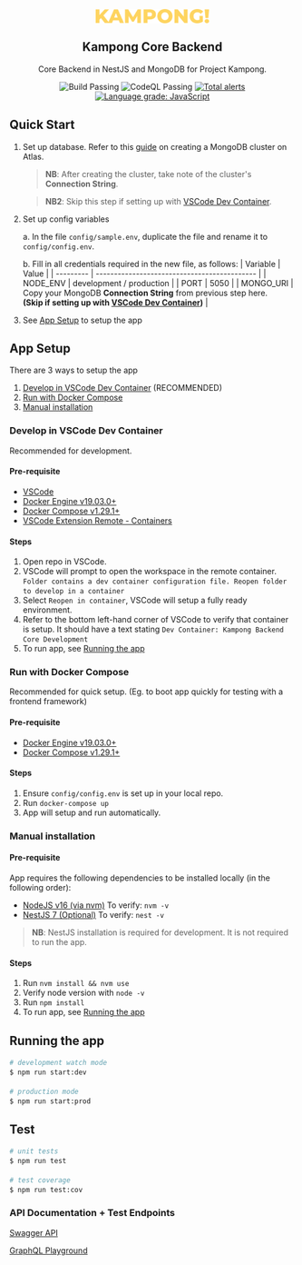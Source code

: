 <p align="center">
 <img width="200px" src="public/assets/images/logo.png" align="center" alt="Kampong" />
 <h2 align="center">Kampong Core Backend</h2>
 <p align="center"> Core Backend in NestJS and MongoDB for Project Kampong.</p>
</p>
<p align="center">
    <img alt="Build Passing" src="https://github.com/Project-Kampong/kampong-backend-core/actions/workflows/build.yaml/badge.svg" />
    <img alt="CodeQL Passing" src="https://github.com/Project-Kampong/kampong-backend-core/actions/workflows/codeql-analysis.yml/badge.svg" />
    <a href="https://lgtm.com/projects/g/Project-Kampong/kampong-backend-core/alerts/"><img alt="Total alerts" src="https://img.shields.io/lgtm/alerts/g/Project-Kampong/kampong-backend-core.svg?logo=lgtm&logoWidth=18"/></a>
    <a href="https://lgtm.com/projects/g/Project-Kampong/kampong-backend-core/context:javascript"><img alt="Language grade: JavaScript" src="https://img.shields.io/lgtm/grade/javascript/g/Project-Kampong/kampong-backend-core.svg?logo=lgtm&logoWidth=18"/></a>
</p>

## Quick Start

1. Set up database. Refer to this [guide](https://docs.mongodb.com/drivers/node/master/quick-start/#create-a-mongodb-cluster) on creating a MongoDB cluster on Atlas.

   > **NB**: After creating the cluster, take note of the cluster's **Connection String**.

   > **NB2**: Skip this step if setting up with [VSCode Dev Container](#develop-in-vscode-dev-container).

2. Set up config variables

   a. In the file `config/sample.env`, duplicate the file and rename it to `config/config.env`.

   b. Fill in all credentials required in the new file, as follows:
   | Variable | Value |
   | --------- | -------------------------------------------- |
   | NODE_ENV | development / production |
   | PORT | 5050 |
   | MONGO_URI | Copy your MongoDB **Connection String** from previous step here.<br/> **(Skip if setting up with [VSCode Dev Container](#develop-in-vscode-dev-container))** |

3. See [App Setup](#app-setup) to setup the app

## App Setup

There are 3 ways to setup the app

1. [Develop in VSCode Dev Container](#develop-in-vscode-dev-container) (RECOMMENDED)
2. [Run with Docker Compose](#run-with-docker-compose)
3. [Manual installation](#manual-installation)

### Develop in VSCode Dev Container

Recommended for development.

#### Pre-requisite

- [VSCode](https://code.visualstudio.com/)
- [Docker Engine v19.03.0+](https://docs.docker.com/engine/install/)
- [Docker Compose v1.29.1+](https://docs.docker.com/compose/install/)
- [VSCode Extension Remote - Containers](https://marketplace.visualstudio.com/items?itemName=ms-vscode-remote.remote-containers)

#### Steps

1. Open repo in VSCode.
2. VSCode will prompt to open the workspace in the remote container. `Folder contains a dev container configuration file. Reopen folder to develop in a container`
3. Select `Reopen in container`, VSCode will setup a fully ready environment.
4. Refer to the bottom left-hand corner of VSCode to verify that container is setup. It should have a text stating `Dev Container: Kampong Backend Core Development`
5. To run app, see [Running the app](#running-the-app)

### Run with Docker Compose

Recommended for quick setup. (Eg. to boot app quickly for testing with a frontend framework)

#### Pre-requisite

- [Docker Engine v19.03.0+](https://docs.docker.com/engine/install/)
- [Docker Compose v1.29.1+](https://docs.docker.com/compose/install/)

#### Steps

1. Ensure `config/config.env` is set up in your local repo.
2. Run `docker-compose up`
3. App will setup and run automatically.

### Manual installation

#### Pre-requisite

App requires the following dependencies to be installed locally (in the following order):

- [NodeJS v16 (via nvm)](https://github.com/nvm-sh/nvm) To verify: `nvm -v`
- [NestJS 7 (Optional)](https://docs.nestjs.com) To verify: `nest -v`

> **NB**: NestJS installation is required for development. It is not required to run the app.

#### Steps

1. Run `nvm install && nvm use`
2. Verify node version with `node -v`
3. Run `npm install`
4. To run app, see [Running the app](#running-the-app)

## Running the app

```bash
# development watch mode
$ npm run start:dev

# production mode
$ npm run start:prod
```

## Test

```bash
# unit tests
$ npm run test

# test coverage
$ npm run test:cov
```

### API Documentation + Test Endpoints

[Swagger API](https://pkgcore-test.herokuapp.com/api/)

[GraphQL Playground](https://pkgcore-test.herokuapp.com/graphql/)

